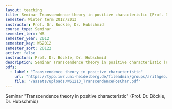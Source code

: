 ```yaml
---
layout: teaching
title: Seminar Transcendence theory in positive characteristic (Prof. Dr. Böckle, Dr. Hubschmid)
semester: Winter term 2012/2013
instructor: Prof. Dr. Böckle, Dr. Hubschmid
course_type: Seminar
semester_term: WS
semester_year: 2012
semester_key: WS2012
semester_sort: 20122
active: false
instructors: Prof. Dr. Böckle, Dr. Hubschmid
description: Seminar Transcendence theory in positive characteristic (Prof. Dr. Böckle, Dr. Hubschmid)
pdfs:
  - label: "Transcendence theory in positive characteristic"
    url: "https://typo.iwr.uni-heidelberg.de/fileadmin/groups/arithgeo/templates/data/Hauptseminare/WS1213_TranscendencePosChar.pdf"
    file: "/assets/uploads/WS1213_TranscendencePosChar.pdf"
---
```


Seminar "Transcendence theory in positive characteristic" (Prof. Dr. Böckle, Dr. Hubschmid)

